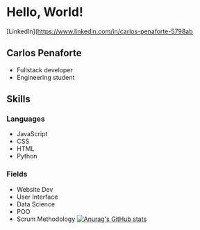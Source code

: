 # Hello, World!
[LinkedIn](https://www.linkedin.com/in/carlos-penaforte-5798ab
## Carlos Penaforte
 - Fullstack developer
 - Engineering student
## Skills
 ### Languages
 - JavaScript
 - CSS
 - HTML
 - Python
 ### Fields
 - Website Dev
 - User Interface
 - Data Science
 - POO
 - Scrum Methodology
[![Anurag's GitHub stats](https://github-readme-stats.vercel.app/api?username=CarlosPenaforte)](https://github.com/anuraghazra/github-readme-stats)

<!---
CarlosPenaforte/CarlosPenaforte is a ✨ special ✨ repository because its `README.md` (this file) appears on your GitHub profile.
You can click the Preview link to take a look at your changes.
--->
